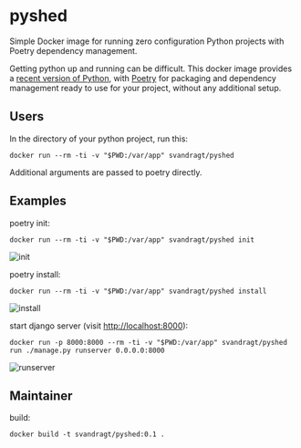 # pyshed
Simple Docker image for running zero configuration Python projects with Poetry dependency management.

Getting python up and running can be difficult. This docker image provides a [recent version of Python](https://hub.docker.com/_/python), with [Poetry](https://python-poetry.org/) for packaging and dependency management ready to use for your project, without any additional setup.

## Users

In the directory of your python project, run this:

    docker run --rm -ti -v "$PWD:/var/app" svandragt/pyshed 

Additional arguments are passed to poetry directly.

## Examples

poetry init:

    docker run --rm -ti -v "$PWD:/var/app" svandragt/pyshed init
    
![init](https://user-images.githubusercontent.com/594871/83328150-cf8b2780-a278-11ea-9045-a70cf77d54ba.png)

poetry install:
	
    docker run --rm -ti -v "$PWD:/var/app" svandragt/pyshed install

![install](https://user-images.githubusercontent.com/594871/83328154-d3b74500-a278-11ea-8bda-4aa07362248a.png)

start django server (visit [http://localhost:8000](http://localhost:8000)):

    docker run -p 8000:8000 --rm -ti -v "$PWD:/var/app" svandragt/pyshed run ./manage.py runserver 0.0.0.0:8000

![runserver](https://user-images.githubusercontent.com/594871/83328155-d5810880-a278-11ea-8947-f277f9e21afd.png)

## Maintainer

build:

    docker build -t svandragt/pyshed:0.1 .
